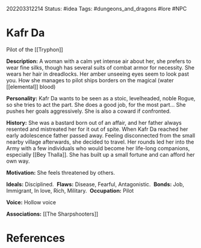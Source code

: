 202203312214
Status: #idea
Tags: #dungeons_and_dragons #lore #NPC 

# Kafr Da
Pilot of the [[Tryphon]]

**Description:** A woman with a calm yet intense air about her, she prefers to wear fine silks, though has several suits of combat armor for necessity. She wears her hair in dreadlocks. Her amber unseeing eyes seem to look past you. How she manages to pilot ships borders on the magical (water [[elemental]] blood)

**Personality:** Kafr Da wants to be seen as a stoic, levelheaded, noble Rogue, so she tries to act the part. She does a good job, for the most part... She pushes her goals aggressively. She is also a coward if confronted.

**History:** She was a bastard born out of an affair, and her father always resented and mistreated her for it out of spite. When Kafr Da reached her early adolescence father passed away. Feeling disconnected from the small nearby village afterwards, she decided to travel. Her rounds led her into the Army with a few individuals who would become her life-long companions, especially [[Bey Thalla]]. She has built up a small fortune and can afford her own way.

**Motivation:** She feels threatened by others.

**Ideals:** Disciplined. 
**Flaws:** Disease, Fearful, Antagonistic. 
**Bonds:** Job, Immigrant, In love, Rich, Military. 
**Occupation:** Pilot

**Voice:** Hollow voice

**Associations:** [[The Sharpshooters]]


# References